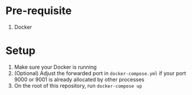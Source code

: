 # Pre-requisite

1. Docker

# Setup

1. Make sure your Docker is running
2. (Optional) Adjust the forwarded port in `docker-compose.yml` if your port 9000 or 9001 is already allocated by other processes
3. On the root of this repository, run `docker-compose up`